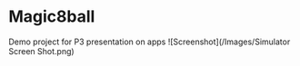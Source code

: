 # Magic8ball
Demo project for P3 presentation on apps
![Screenshot](/Images/Simulator Screen Shot.png)
